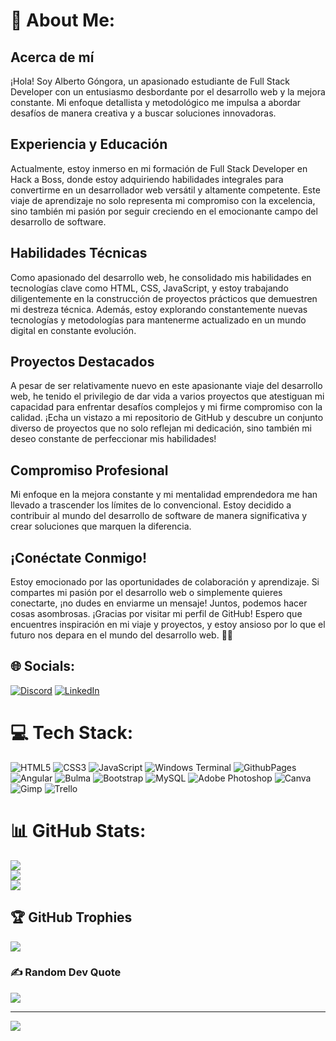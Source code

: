 # 💫 About Me:
## Acerca de mí
¡Hola! Soy Alberto Góngora, un apasionado estudiante de Full Stack Developer con un entusiasmo desbordante por el desarrollo web y la mejora constante. Mi enfoque detallista y metodológico me impulsa a abordar desafíos de manera creativa y a buscar soluciones innovadoras.
## Experiencia y Educación
Actualmente, estoy inmerso en mi formación de Full Stack Developer en Hack a Boss, donde estoy adquiriendo habilidades integrales para convertirme en un desarrollador web versátil y altamente competente. Este viaje de aprendizaje no solo representa mi compromiso con la excelencia, sino también mi pasión por seguir creciendo en el emocionante campo del desarrollo de software.
## Habilidades Técnicas
Como apasionado del desarrollo web, he consolidado mis habilidades en tecnologías clave como HTML, CSS, JavaScript, y estoy trabajando diligentemente en la construcción de proyectos prácticos que demuestren mi destreza técnica. Además, estoy explorando constantemente nuevas tecnologías y metodologías para mantenerme actualizado en un mundo digital en constante evolución.
## Proyectos Destacados
A pesar de ser relativamente nuevo en este apasionante viaje del desarrollo web, he tenido el privilegio de dar vida a varios proyectos que atestiguan mi capacidad para enfrentar desafíos complejos y mi firme compromiso con la calidad. ¡Echa un vistazo a mi repositorio de GitHub y descubre un conjunto diverso de proyectos que no solo reflejan mi dedicación, sino también mi deseo constante de perfeccionar mis habilidades!
## Compromiso Profesional
Mi enfoque en la mejora constante y mi mentalidad emprendedora me han llevado a trascender los límites de lo convencional. Estoy decidido a contribuir al mundo del desarrollo de software de manera significativa y crear soluciones que marquen la diferencia.
## ¡Conéctate Conmigo!
Estoy emocionado por las oportunidades de colaboración y aprendizaje. Si compartes mi pasión por el desarrollo web o simplemente quieres conectarte, ¡no dudes en enviarme un mensaje! Juntos, podemos hacer cosas asombrosas.
¡Gracias por visitar mi perfil de GitHub! Espero que encuentres inspiración en mi viaje y proyectos, y estoy ansioso por lo que el futuro nos depara en el mundo del desarrollo web. 🚀✨<br>


## 🌐 Socials:
[![Discord](https://img.shields.io/badge/Discord-%237289DA.svg?logo=discord&logoColor=white)](https://discord.gg/1116291670426791958) [![LinkedIn](https://img.shields.io/badge/LinkedIn-%230077B5.svg?logo=linkedin&logoColor=white)](https://linkedin.com/in/www.linkedin.com/in/alberto-gongora-gonzalez-74916681) 

# 💻 Tech Stack:
![HTML5](https://img.shields.io/badge/html5-%23E34F26.svg?style=for-the-badge&logo=html5&logoColor=white) ![CSS3](https://img.shields.io/badge/css3-%231572B6.svg?style=for-the-badge&logo=css3&logoColor=white) ![JavaScript](https://img.shields.io/badge/javascript-%23323330.svg?style=for-the-badge&logo=javascript&logoColor=%23F7DF1E) ![Windows Terminal](https://img.shields.io/badge/Windows%20Terminal-%234D4D4D.svg?style=for-the-badge&logo=windows-terminal&logoColor=white) ![GithubPages](https://img.shields.io/badge/github%20pages-121013?style=for-the-badge&logo=github&logoColor=white) ![Angular](https://img.shields.io/badge/angular-%23DD0031.svg?style=for-the-badge&logo=angular&logoColor=white) ![Bulma](https://img.shields.io/badge/bulma-00D0B1?style=for-the-badge&logo=bulma&logoColor=white) ![Bootstrap](https://img.shields.io/badge/bootstrap-%238511FA.svg?style=for-the-badge&logo=bootstrap&logoColor=white) ![MySQL](https://img.shields.io/badge/mysql-%2300000f.svg?style=for-the-badge&logo=mysql&logoColor=white) ![Adobe Photoshop](https://img.shields.io/badge/adobe%20photoshop-%2331A8FF.svg?style=for-the-badge&logo=adobe%20photoshop&logoColor=white) ![Canva](https://img.shields.io/badge/Canva-%2300C4CC.svg?style=for-the-badge&logo=Canva&logoColor=white) ![Gimp](https://img.shields.io/badge/Gimp-657D8B?style=for-the-badge&logo=gimp&logoColor=FFFFFF) ![Trello](https://img.shields.io/badge/Trello-%23026AA7.svg?style=for-the-badge&logo=Trello&logoColor=white)
# 📊 GitHub Stats:
![](https://github-readme-stats.vercel.app/api?username=AlbertoGongora&theme=tokyonight&hide_border=false&include_all_commits=false&count_private=false)<br/>
![](https://github-readme-streak-stats.herokuapp.com/?user=AlbertoGongora&theme=tokyonight&hide_border=false)<br/>
![](https://github-readme-stats.vercel.app/api/top-langs/?username=AlbertoGongora&theme=tokyonight&hide_border=false&include_all_commits=false&count_private=false&layout=compact)

## 🏆 GitHub Trophies
![](https://github-profile-trophy.vercel.app/?username=AlbertoGongora&theme=radical&no-frame=false&no-bg=true&margin-w=4)

### ✍️ Random Dev Quote
![](https://quotes-github-readme.vercel.app/api?type=horizontal&theme=radical)

---
[![](https://visitcount.itsvg.in/api?id=AlbertoGongora&icon=0&color=0)](https://visitcount.itsvg.in)

<!-- Proudly created with GPRM ( https://gprm.itsvg.in ) -->

